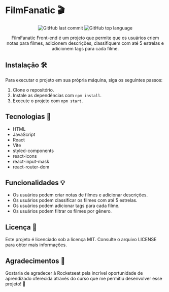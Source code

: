 # FilmFanatic 🎬
<div align="center">

  <img src="https://img.shields.io/github/last-commit/viniciuspra/FilmFanatic" alt="GitHub last commit">
  <img src="https://img.shields.io/github/languages/top/viniciuspra/FilmFanatic" alt="GitHub top language">


  FilmFanatic Front-end é um projeto que permite que os usuários criem notas para filmes, adicionem descrições, classifiquem com até 5 estrelas e adicionem tags para   cada filme.
  
</div>



## Instalação 🛠️

Para executar o projeto em sua própria máquina, siga os seguintes passos:

1. Clone o repositório.
2. Instale as dependências com `npm install`.
3. Execute o projeto com `npm start`.

## Tecnologias 🚀

- HTML
- JavaScript
- React
- Vite
- styled-components
- react-icons
- react-input-mask
- react-router-dom

## Funcionalidades 💡

- Os usuários podem criar notas de filmes e adicionar descrições.
- Os usuários podem classificar os filmes com até 5 estrelas.
- Os usuários podem adicionar tags para cada filme.
- Os usuários podem filtrar os filmes por gênero.

## Licença 📝

Este projeto é licenciado sob a licença MIT. Consulte o arquivo LICENSE para obter mais informações.

## Agradecimentos 🙌

Gostaria de agradecer à Rocketseat pela incrível oportunidade de aprendizado oferecida através do curso que me permitiu desenvolver esse projeto! 🚀


